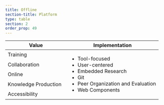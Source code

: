 ```yaml
---
title: Offline
section-title: Platform
type: table 
section: 2
order_prop: 49
---
```

<table class="implementation">
  <thead>
    <th>Value</th>
    <th>Implementation</th>
  </thead>
  <tbody>
    <colgroup>
      <col width="40%/>
      <col width="60%/>
    </colgroup>
    <tr>
      <td>Training</td>
      <td rowspan="5">
      <ul>
        <li>Tool-focused</li>
        <li>User-centered</li>
        <li>Embedded Research</li>
        <li><span>Git</span></li>
        <li>Peer Organization and Evaluation</li>
        <li><span>Web Components</span></li>
      </ul>
      </td>
    </tr>
    <tr>
      <td>Collaboration</td>
    </tr>
    <tr>
      <td>Online</td>  
    </tr>
    <tr>
      <td>Knowledge Production</td>
    </tr>
    <tr>
      <td>Accessibility</td>
    </tr>
  </tbody>
</table>


